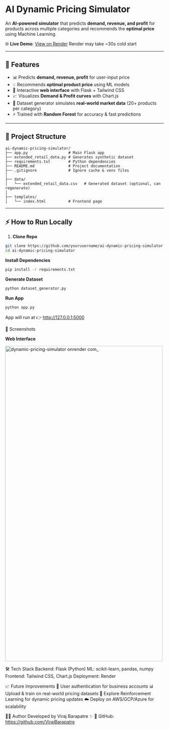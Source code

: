 # AI Dynamic Pricing Simulator

An **AI-powered simulator** that predicts **demand, revenue, and profit** for products across multiple categories and recommends the **optimal price** using Machine Learning.  

🌐 **Live Demo**: [View on Render](https://dynamic-pricing-simulator.onrender.com/)  Render may take ~30s cold start

---

## 🚀 Features
- 📊 Predicts **demand, revenue, profit** for user-input price
- 💡 Recommends **optimal product price** using ML models
- 🎨 Interactive **web interface** with Flask + Tailwind CSS
- 📈 Visualizes **Demand & Profit curves** with Chart.js
- 🛒 Dataset generator simulates **real-world market data** (20+ products per category)
- ⚡ Trained with **Random Forest** for accuracy & fast predictions  

---

## 📂 Project Structure
```
ai-dynamic-pricing-simulator/
├── app.py                  # Main Flask app
├── extended_retail_data.py # Generates synthetic dataset
├── requirements.txt        # Python dependencies
├── README.md               # Project documentation
├── .gitignore              # Ignore cache & venv files
│
├── data/
│   └── extended_retail_data.csv   # Generated dataset (optional, can regenerate)
│
├── templates/
│   └── index.html          # Frontend page
```

---
## ⚡ How to Run Locally
1. **Clone Repo**
```bash
git clone https://github.com/yourusername/ai-dynamic-pricing-simulator.git
cd ai-dynamic-pricing-simulator
```


**Install Dependencies**
```bash
pip install -r requirements.txt
```

**Generate Dataset**
```bash
python dataset_generator.py
```

**Run App**
```bash
python app.py
```
App will run at 👉 http://127.0.0.1:5000

📸 Screenshots

**Web Interface**

<img width="500" height="1000" alt="dynamic-pricing-simulator onrender com_" src="https://github.com/user-attachments/assets/5ce9ea30-17cb-4e7a-abe5-9e91508a24d5" />

🛠️ Tech Stack
Backend: Flask (Python)
ML: scikit-learn, pandas, numpy
Frontend: Tailwind CSS, Chart.js
Deployment: Render

📈 Future Improvements
🔑 User authentication for business accounts
📊 Upload & train on real-world pricing datasets
🤖 Explore Reinforcement Learning for dynamic pricing updates
☁️ Deploy on AWS/GCP/Azure for scalability

👨‍💻 Author
Developed by Viraj Barapatre ✨
📌 GitHub: https://github.com/VirajBarapatre
